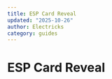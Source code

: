 ```yaml
---
title: ESP Card Reveal
updated: "2025-10-26"
author: Electricks
category: guides
---
```


# ESP Card Reveal

